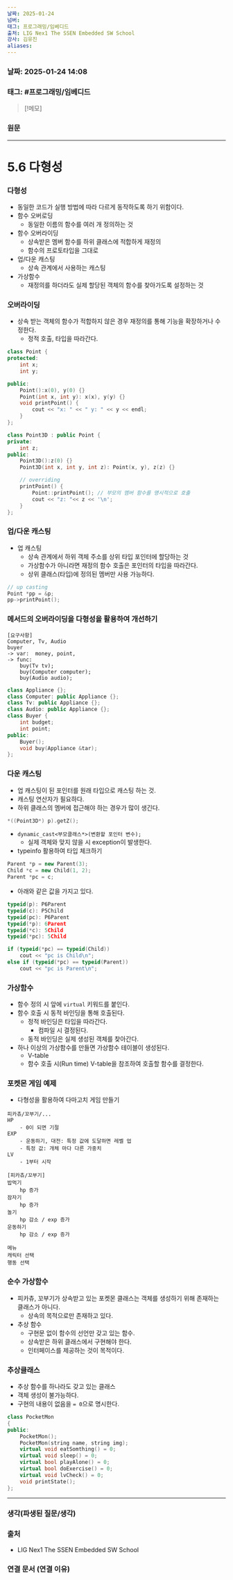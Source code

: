 ```yaml
---
날짜: 2025-01-24
넘버: 
태그: 프로그래밍/임베디드
출처: LIG Nex1 The SSEN Embedded SW School
강사: 김유진
aliases:
---
```

### 날짜:  2025-01-24 14:08

### 태그: #프로그래밍/임베디드

>[!메모]
>

### 원문
---
# 5.6 다형성
### 다형성
- 동일한 코드가 실행 방법에 따라 다르게 동작하도록 하기 위함이다.
- 함수 오버로딩
	- 동일한 이름의 함수를 여러 개 정의하는 것
- 함수 오버라이딩
	- 상속받은 멤버 함수를 하위 클래스에 적합하게 재정의
	- 함수의 프로토타입을 그대로
- 업/다운 캐스팅
	- 상속 관계에서 사용하는 캐스팅
- 가상함수
	- 재정의를 하더라도 실제 할당된 객체의 함수를 찾아가도록 설정하는 것
### 오버라이딩
- 상속 받는 객체의 함수가 적합하지 않은 경우 재정의를 통해 기능을 확장하거나 수정한다.
	- 정적 호출, 타입을 따라간다.
```cpp hl:23
class Point {
protected:
    int x;
    int y;

public:
    Point():x(0), y(0) {}
    Point(int x, int y): x(x), y(y) {}
    void printPoint() {
        cout << "x: " << " y: " << y << endl;
    }
};

class Point3D : public Point {
private:
	int z;
public:
    Point3D():z(0) {}
    Point3D(int x, int y, int z): Point(x, y), z(z) {}

	// overriding
	printPoint() {
	    Point::printPoint(); // 부모의 멤버 함수를 명시적으로 호출
		cout << "z: "<< z << '\n';
	}
};
```
### 업/다운 캐스팅
- 업 캐스팅
	- 상속 관계에서 하위 객체 주소를 상위 타입 포인터에 할당하는 것
	- 가상함수가 아니라면 재정의 함수 호출은 포인터의 타입을 따라간다.
	- 상위 클래스(타입)에 정의된 멤버만 사용 가능하다.
```cpp
// up casting
Point *pp = &p;
pp->printPoint();
```

### 메서드의 오버라이딩을 다형성을 활용하여 개선하기
```
[요구사항]
Computer, Tv, Audio
buyer
-> var:  money, point, 
-> func:
	buy(Tv tv);
	buy(Computer computer);
	buy(Audio audio);
```

```cpp hl:1,10
class Appliance {};
class Computer: public Appliance {};
class Tv: public Appliance {};
class Audio: public Appliance {};
class Buyer {
    int budget;
    int point;
public:
    Buyer();
    void buy(Appliance &tar);
};
```

### 다운 캐스팅
- 업 캐스팅이 된 포인터를 원래 타입으로 캐스팅 하는 것.
- 캐스팅 연산자가 필요하다.
- 하위 클래스의 멤버에 접근해야 하는 경우가 많이 생긴다.
```c++
*((Point3D*) p).getZ();
```
- `dynamic_cast<부모클래스*>(변환할 포인터 변수);`
	- 실제 객체와 맞지 않을 시 exception이 발생한다.
- typeinfo 활용하여 타입 체크하기
```cpp
Parent *p = new Parent(3);
Child *c = new Child(1, 2);
Parent *pc = c;
```
- 아래와 같은 값을 가지고 있다.
```cpp
typeid(p): P6Parent
typeid(c): P5Child
typeid(pc): P6Parent
typeid(*p): 6Parent
typeid(*c): 5Child
typeid(*pc): 5Child
```

```cpp
if (typeid(*pc) == typeid(Child))
	cout << "pc is Child\n";
else if (typeid(*pc) == typeid(Parent))
	cout << "pc is Parent\n";
```

### 가상함수
- 함수 정의 시 앞에 `virtual` 키워드를 붙인다.
- 함수 호출 시 동적 바인딩을 통해 호출된다.
	- 정적 바인딩은 타입을 따라간다.
		- 컴파일 시 결정된다.
	- 동적 바인딩은 실제 생성된 객체를 찾아간다.
- 하나 이상의 가상함수를 만들면 가상함수 테이블이 생성된다.
	- V-table
	- 함수 호출 시(Run time) V-table을 참조하여 호출할 함수를 결정한다.

### 포켓몬 게임 예제
- 다형성을 활용하여 다마고치 게임 만들기
```
피카츄/꼬부기/...
HP
	- 0이 되면 기절
EXP
	- 운동하기, 대전: 특정 값에 도달하면 레벨 업
	- 특정 값: 개체 마다 다른 가중치
LV
	- 1부터 시작

[피카츄/꼬부기]
밥먹기
	hp 증가
잠자기
	hp 증가
놀기
	hp 감소 / exp 증가 
운동하기
	hp 감소 / exp 증가 

메뉴 
캐릭터 선택
행동 선택
```

### 순수 가상함수
- 피카츄, 꼬부기가 상속받고 있는 포켓몬 클래스는 객체를 생성하기 위해 존재하는 클래스가 아니다.
	- 상속의 목적으로만 존재하고 있다.
- 추상 함수
	- 구현문 없이 함수의 선언만 갖고 있는 함수.
	- 상속받은 하위 클래스에서 구현해야 한다.
	- 인터페이스를 제공하는 것이 목적이다.
### 추상클래스
- 추상 함수를 하나라도 갖고 있는 클래스
- 객체 생성이 불가능하다.
- 구현의 내용이 없음을 `= 0`으로 명시한다.
```cpp hl:6-10
class PocketMon
{
public:
	PocketMon();
	PocketMon(string name, string img);
	virtual void eatSomthing() = 0;
	virtual void sleep() = 0;
	virtual bool playAlone() = 0;
	virtual bool doExercise() = 0;
	virtual void lvCheck() = 0;
	void printState();
};
```


---
### 생각(파생된 질문/생각)

### 출처
- LIG Nex1 The SSEN Embedded SW School

### 연결 문서 (연결 이유)
